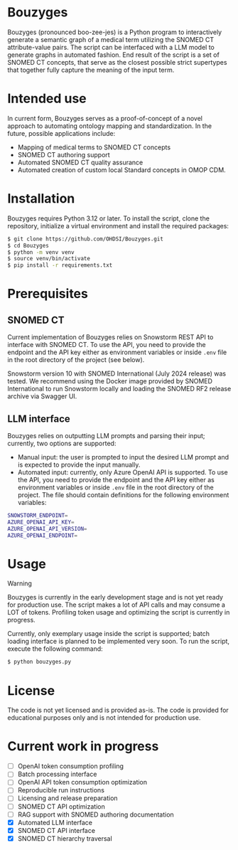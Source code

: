 # Bouzyges

Bouzyges (pronounced boo-zee-jes) is a Python program to interactively generate a semantic graph of a medical term utilizing the SNOMED CT attribute-value pairs. The script can be interfaced with a LLM model to generate graphs in automated fashion. End result of the script is a set of SNOMED CT concepts, that serve as the closest possible strict supertypes that together fully capture the meaning of the input term.

# Intended use

In current form, Bouzyges serves as a proof-of-concept of a novel approach to automating ontology mapping and standardization. In the future, possible applications include:

- Mapping of medical terms to SNOMED CT concepts
- SNOMED CT authoring support
- Automated SNOMED CT quality assurance
- Automated creation of custom local Standard concepts in OMOP CDM.

# Installation

Bouzyges requires Python 3.12 or later. To install the script, clone the repository, initialize a virtual environment and install the required packages:

```bash
$ git clone https://github.com/OHDSI/Bouzyges.git
$ cd Bouzyges
$ python -m venv venv
$ source venv/bin/activate
$ pip install -r requirements.txt
```

# Prerequisites

## SNOMED CT

Current implementation of Bouzyges relies on Snowstorm REST API to interface with SNOMED CT. To use the API, you need to provide the endpoint and the API key either as environment variables or inside `.env` file in the root directory of the project (see below).

Snowstorm version 10 with SNOMED International (July 2024 release) was tested. We recommend using the Docker image provided by SNOMED International to run Snowstorm locally and loading the SNOMED RF2 release archive via Swagger UI.

## LLM interface

Bouzyges relies on outputting LLM prompts and parsing their input; currently, two options are supported:

- Manual input: the user is prompted to input the desired LLM prompt and is expected to provide the input manually.
- Automated input: currently, only Azure OpenAI API is supported. To use the API, you need to provide the endpoint and the API key either as environment variables or inside `.env` file in the root directory of the project. The file should contain definitions for the following environment variables:

```bash
SNOWSTORM_ENDPOINT=
AZURE_OPENAI_API_KEY=
AZURE_OPENAI_API_VERSION=
AZURE_OPENAI_ENDPOINT=
```

# Usage

> [!WARNING]
> Bouzyges is currently in the early development stage and is not yet ready for production use. The script makes a lot of API calls and may consume a LOT of tokens. Profiling token usage and optimizing the script is currently in progress.

Currently, only exemplary usage inside the script is supported; batch loading interface is planned to be implemented very soon. To run the script, execute the following command:

```bash
$ python bouzyges.py
```

# License

The code is not yet licensed and is provided as-is. The code is provided for educational purposes only and is not intended for production use.

# Current work in progress

- [ ] OpenAI token consumption profiling
- [ ] Batch processing interface
- [ ] OpenAI API token consumption optimization
- [ ] Reproducible run instructions
- [ ] Licensing and release preparation
- [ ] SNOMED CT API optimization
- [ ] RAG support with SNOMED authoring documentation
- [x] Automated LLM interface
- [x] SNOMED CT API interface
- [x] SNOMED CT hierarchy traversal
